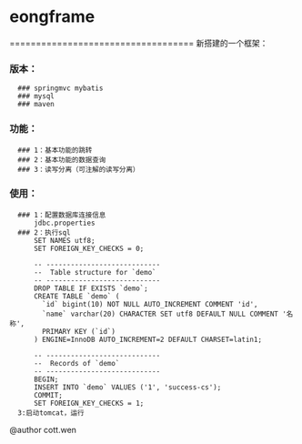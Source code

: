 # eongframe
===================================
新搭建的一个框架：
### 版本： 
      ### springmvc mybatis 
      ### mysql 
      ### maven
### 功能：
      ### 1：基本功能的跳转
      ### 2：基本功能的数据查询
      ### 3：读写分离（可注解的读写分离）
### 使用：
      ### 1：配置数据库连接信息
          jdbc.properties
      ### 2：执行sql
          SET NAMES utf8;
          SET FOREIGN_KEY_CHECKS = 0;

          -- ----------------------------
          --  Table structure for `demo`
          -- ----------------------------
          DROP TABLE IF EXISTS `demo`;
          CREATE TABLE `demo` (
            `id` bigint(10) NOT NULL AUTO_INCREMENT COMMENT 'id',
            `name` varchar(20) CHARACTER SET utf8 DEFAULT NULL COMMENT '名称',
            PRIMARY KEY (`id`)
          ) ENGINE=InnoDB AUTO_INCREMENT=2 DEFAULT CHARSET=latin1;

          -- ----------------------------
          --  Records of `demo`
          -- ----------------------------
          BEGIN;
          INSERT INTO `demo` VALUES ('1', 'success-cs');
          COMMIT;
          SET FOREIGN_KEY_CHECKS = 1;
      3:启动tomcat，运行
      
@author cott.wen

